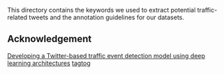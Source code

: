 This directory contains the keywords we used to extract potential traffic-related tweets and the annotation guidelines for our datasets.

## Acknowledgement

[Developing a Twitter-based traffic event detection model using deep learning architectures](https://www.sciencedirect.com/science/article/pii/S0957417418306651)
[tagtog](https://tagtog.net/?gclid=Cj0KCQjwvO2IBhCzARIsALw3ASrxKPCMonhIFZJNOTrzaaV2dLFyk-6z7Ul72_xpm5sMvDu2h1nCtikaAl90EALw_wcB)
